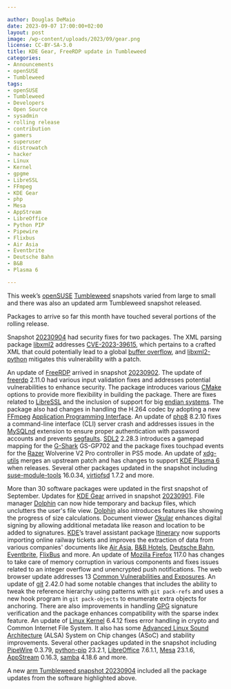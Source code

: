 ```yaml
---

author: Douglas DeMaio 
date: 2023-09-07 17:00:00+02:00
layout: post
image: /wp-content/uploads/2023/09/gear.png
license: CC-BY-SA-3.0
title: KDE Gear, FreeRDP update in Tumbleweed 
categories:
- Announcements
- openSUSE
- Tumbleweed
tags:
- openSUSE
- Tumbleweed
- Developers
- Open Source
- sysadmin
- rolling release
- contribution
- gamers
- superuser
- distrowatch
- hacker
- Linux
- Kernel
- gpgme
- LibreSSL
- FFmpeg
- KDE Gear
- php
- Mesa
- AppStream
- LibreOffice
- Python PIP
- Pipewire
- Flixbus
- Air Asia
- Eventbrite
- Deutsche Bahn
- B&B
- Plasma 6

---
```


This week’s [openSUSE](https://get.opensuse.org/) [Tumbleweed](https://get.opensuse.org/tumbleweed/) snapshots varied from large to small and there was also an updated arm Tumbleweed snapshot released. 

Packages to arrive so far this month have touched several portions of the rolling release.

Snapshot [20230904](https://lists.opensuse.org/archives/list/factory@lists.opensuse.org/thread/WXYAVFTLK4LFH44UMQH4VH2TFNAUUFQC/) had security fixes for two packages. The XML parsing package [libxml2](https://github.com/GNOME/libxml2) addresses [CVE-2023-39615](https://www.suse.com/security/cve/CVE-2023-39615.html), which pertains to a crafted XML that could potentially lead to a global [buffer overflow](https://en.wikipedia.org/wiki/Buffer_overflow), and [libxml2-python](https://github.com/vingd/libxml2-python) mitigates this vulnerability with a patch. 

An update of [FreeRDP](https://www.freerdp.com/) arrived in snapshot [20230902](https://lists.opensuse.org/archives/list/factory@lists.opensuse.org/thread/JK4K3O656KQCVRSNMZCGML7KLMG2ZI2A/). The update of [freerdp](https://www.freerdp.com/) 2.11.0 had various input validation fixes and addresses potential vulnerabilities to enhance security. The package introduces various [CMake](https://cmake.org/) options to provide more flexibility in building the package. There are fixes related to [LibreSSL](https://www.libressl.org/) and the inclusion of support for big [endian systems](https://en.wikipedia.org/wiki/Endianness). The package also had changes in handling the H.264 codec by adopting a new [FFmpeg](https://www.ffmpeg.org/) [Application Programming Interface](https://en.wikipedia.org/wiki/API). An update of [php8](https://www.php.net/) 8.2.10 fixes a command-line interface (CLI) server crash and addresses issues in the [MySQLnd](https://www.php.net/manual/en/book.mysqlnd.php) extension to ensure proper authentication with password accounts and prevents [segfaults](https://en.wikipedia.org/wiki/Segmentation_fault). [SDL2](https://www.libsdl.org/) 2.28.3 introduces a gamepad mapping for the [G-Shark](https://github.com/GSharker/G-Shark) GS-GP702 and the package fixes touchpad events for the [Razer](https://www.razer.com/) Wolverine V2 Pro controller in PS5 mode. An update of [xdg-utils](https://www.freedesktop.org/wiki/Software/xdg-utils/) merges an upstream patch and has changes to support [KDE Plasma 6](https://community.kde.org/Plasma/Plasma_6) when releases. Several other packages updated in the snapshot including [suse-module-tools](https://github.com/openSUSE/suse-module-tools) 16.0.34, [virtiofsd](https://gitlab.com/virtio-fs/virtiofsd) 1.7.2 and more.

More than 30 software packages were updated in the first snapshot of September. Updates for [KDE Gear](https://kde.org/announcements/gear/23.08.0/) arrived in snapshot [20230901](https://lists.opensuse.org/archives/list/factory@lists.opensuse.org/thread/X7ATBMJWTWPPAH2OZJX35XFIAEPBNDMH/). File manager [Dolphin](https://apps.kde.org/dolphin/) can now hide temporary and backup files, which unclutters the user's file view. [Dolphin](https://apps.kde.org/dolphin/) also introduces features like showing the progress of size calculations. Document viewer [Okular](https://okular.kde.org/) enhances digital signing by allowing additional metadata like reason and location to be added to signatures. [KDE](https://kde.org)’s travel assistant package [Itinerary](https://apps.kde.org/itinerary/) now supports importing online railway tickets and improves the extraction of data from various companies' documents like [Air Asia](https://www.airasia.com/), [B&B Hotels](https://www.hotel-bb.com), [Deutsche Bahn](https://www.bahn.de/), [Eventbrite](https://www.eventbrite.com/), [FlixBus](https://global.flixbus.com/) and more. An update of [Mozilla Firefox](https://www.mozilla.org) 117.0 has changes to take care of memory corruption in various components and fixes issues related to an integer overflow and unencrypted push notifications. The web browser update addresses 13 [Common Vulnerabilities and Exposures](https://en.wikipedia.org/wiki/Common_Vulnerabilities_and_Exposures). An update of [git](https://github.com/git) 2.42.0 had some notable changes that includes the ability to tweak the reference hierarchy using patterns with `git pack-refs` and uses a new hook program in `git pack-objects` to enumerate extra objects for anchoring. There are also improvements in handling [GPG](https://gnupg.org/) signature verification and the package enhances compatibility with the sparse index feature. An update of [Linux Kernel](https://www.kernel.org/) 6.4.12 fixes error handling in crypto and Common Internet File System. It also has some [Advanced Linux Sound Architecture](https://en.wikipedia.org/wiki/Advanced_Linux_Sound_Architecture) (ALSA) System on Chip changes (ASoC) and stability improvements. Several other packages updated in the snapshot including [PipeWire](https://pipewire.org/) 0.3.79, [python-pip](https://pypi.org/project/pip/) 23.2.1, [LibreOffice](https://www.libreoffice.org/) 7.6.1.1, [Mesa](https://www.mesa3d.org/) 23.1.6, [AppStream](https://www.freedesktop.org/wiki/Distributions/AppStream/) 0.16.3, [samba](https://www.samba.org/) 4.18.6 and more.

A new [arm Tumbleweed snapshot 20230904](https://lists.opensuse.org/archives/list/arm@lists.opensuse.org/thread/E3ZRUDU7WCXSC4FKDQ2ZQ5WQ5KZ6CFEI/) included all the package updates from the software highlighted above.

<meta name="openSUSE, Tumbleweed, Developers, sysadmin, user, Open Source, rolling release, gamers, superuser, distrowatch, hacker, Linux, kernel, mesa, samba, appstream, pip, libreoffice, pipewire, ALSA, Plasma, KDE Gear, firefox, cmake, flixbus, dbahn, b&b, air asia, gpg, eventbrite" content="HTML,CSS,XML,JavaScript">

